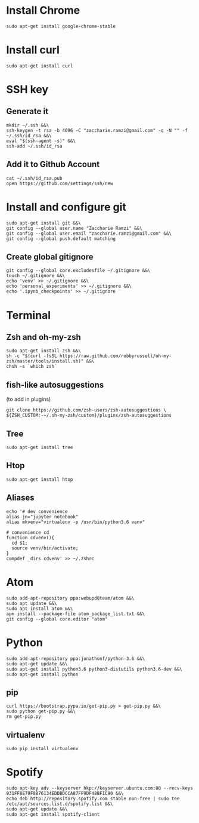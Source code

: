 # Install Chrome
```
sudo apt-get install google-chrome-stable
```

# Install curl
```
sudo apt-get install curl
```

# SSH key
## Generate it
```
mkdir ~/.ssh &&\
ssh-keygen -t rsa -b 4096 -C "zaccharie.ramzi@gmail.com" -q -N "" -f ~/.ssh/id_rsa &&\
eval "$(ssh-agent -s)" &&\
ssh-add ~/.ssh/id_rsa
```

## Add it to Github Account
```
cat ~/.ssh/id_rsa.pub
open https://github.com/settings/ssh/new
```

# Install and configure git
```
sudo apt-get install git &&\
git config --global user.name "Zaccharie Ramzi" &&\
git config --global user.email "zaccharie.ramzi@gmail.com" &&\
git config --global push.default matching
```

## Create global gitignore
```
git config --global core.excludesfile ~/.gitignore &&\
touch ~/.gitignore &&\
echo 'venv' >> ~/.gitignore &&\
echo 'personal_experiments' >> ~/.gitignore &&\
echo '.ipynb_checkpoints' >> ~/.gitignore
```

# Terminal
## Zsh and oh-my-zsh
```
sudo apt-get install zsh &&\
sh -c "$(curl -fsSL https://raw.github.com/robbyrussell/oh-my-zsh/master/tools/install.sh)" &&\
chsh -s `which zsh`
```

## fish-like autosuggestions
(to add in plugins)
```
git clone https://github.com/zsh-users/zsh-autosuggestions \ ${ZSH_CUSTOM:-~/.oh-my-zsh/custom}/plugins/zsh-autosuggestions
```

## Tree
```
sudo apt-get install tree
```

## Htop
```
sudo apt-get install htop
```

## Aliases
```
echo '# dev convenience
alias jn="jupyter notebook"
alias mkvenv="virtualenv -p /usr/bin/python3.6 venv"

# convenience cd
function cdvenv(){
  cd $1;
  source venv/bin/activate;
}
compdef _dirs cdvenv' >> ~/.zshrc
```

# Atom
```
sudo add-apt-repository ppa:webupd8team/atom &&\
sudo apt update &&\
sudo apt install atom &&\
apm install --package-file atom_package_list.txt &&\
git config --global core.editor "atom"
```

# Python
```
sudo add-apt-repository ppa:jonathonf/python-3.6 &&\
sudo apt-get update &&\
sudo apt-get install python3.6 python3-distutils python3.6-dev &&\
sudo apt-get install python
```

## pip
```
curl https://bootstrap.pypa.io/get-pip.py > get-pip.py &&\
sudo python get-pip.py &&\
rm get-pip.py
```

## virtualenv
```
sudo pip install virtualenv
```

# Spotify
```
sudo apt-key adv --keyserver hkp://keyserver.ubuntu.com:80 --recv-keys 931FF8E79F0876134EDDBDCCA87FF9DF48BF1C90 &&\
echo deb http://repository.spotify.com stable non-free | sudo tee /etc/apt/sources.list.d/spotify.list &&\
sudo apt-get update &&\
sudo apt-get install spotify-client
```
